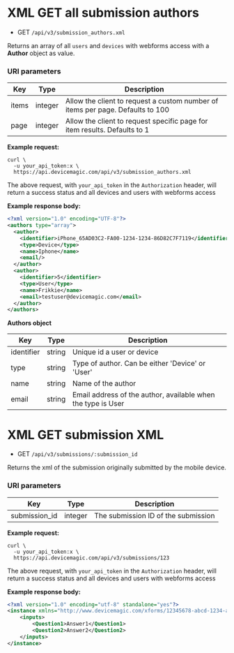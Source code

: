 # XML GET all submission authors

* GET `/api/v3/submission_authors.xml` 

Returns an array of all `users` and `devices` with webforms access with a **Author** object as value.

### URI parameters

Key | Type | Description
--- | --- | ---
items | integer |  Allow the client to request a custom number of items per page. Defaults to 100
page | integer | Allow the client to request specific page for item results. Defaults to 1

**Example request:**

```
curl \
  -u your_api_token:x \
  https://api.devicemagic.com/api/v3/submission_authors.xml
```
The above request, with `your_api_token` in the `Authorization` header, will return a success status and all devices and users with webforms access

**Example response body:**

```xml
<?xml version="1.0" encoding="UTF-8"?>
<authors type="array">
  <author>
    <identifier>iPhone_65AD03C2-FA00-1234-1234-86D82C7F7119</identifier>
    <type>Device</type>
    <name>Iphone</name>
    <email/>
  </author>
  <author>
    <identifier>5</identifier>
    <type>User</type>
    <name>Frikkie</name>
    <email>testuser@devicemagic.com</email>
  </author>
</authors>
```
**Authors object**

Key | Type | Description
--- | --- | ---
identifier | string | Unique id a user or device
type | string | Type of author. Can be either 'Device' or 'User'
name | string | Name of the author
email | string | Email address of the author, available when the type is User

# XML GET submission XML

* GET `/api/v3/submissions/:submission_id` 

Returns the xml of the submission originally submitted by the mobile device.

### URI parameters

Key | Type | Description
--- | --- | ---
submission_id | integer |  The submission ID of the submission

**Example request:**

```
curl \
  -u your_api_token:x \
  https://api.devicemagic.com/api/v3/submissions/123
```
The above request, with `your_api_token` in the `Authorization` header, will return a success status and all devices and users with webforms access

**Example response body:**

```xml
<?xml version="1.0" encoding="utf-8" standalone="yes"?>
<instance xmlns="http://www.devicemagic.com/xforms/12345678-abcd-1234-abcd-123456789" xmlns:dm="http://mobileforms.devicemagic.com/xforms" submissionIdentifier="12345678-abcd-1234-abcd-123456789" submittingDevice="Android_12345678-abcd-1234-abcd-123456789" writeTime="2023-02-02T10:25:46.103-0500" formVersion="1.00" dm:submit_time="2023-02-25T19:08:40Z" dm:form="Test Form" dm:form_id="123" dm:form_version="1.00" dm:submitting_user="test@devicemagic.com" dm:submitting_device="Android_b0d2608b-a5da-4648-a68d-123456789" dm:submitting_user_id="User#123">
    <inputs>
        <Question1>Answer1</Question1>
        <Question2>Answer2</Question2>
    </inputs>
</instance>
```
